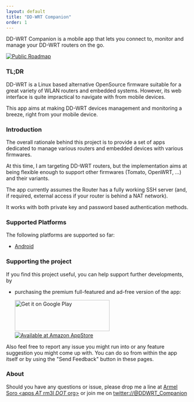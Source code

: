 ```yaml
---
layout: default
title: "DD-WRT Companion"
order: 1
---
```


<!-- Begin Cookie Consent plugin by Silktide - http://silktide.com/cookieconsent -->
<script type="text/javascript">
    window.cookieconsent_options = {"message":"This website uses cookies to ensure you get the best experience on our website","dismiss":"Got it!","learnMore":"More info","link":null,"theme":"dark-top"};
</script>

<script>
  (function (w,i,d,g,e,t,s) {w[d] = w[d]||[];t= i.createElement(g);
    t.async=1;t.src=e;s=i.getElementsByTagName(g)[0];s.parentNode.insertBefore(t, s);
  })(window, document, '_gscq','script','//widgets.getsitecontrol.com/59849/script.js');
</script>

<script type="text/javascript" src="//s3.amazonaws.com/cc.silktide.com/cookieconsent.latest.min.js"></script>
<!-- End Cookie Consent plugin -->
<!-- 
<script type="text/javascript">
    window.doorbellOptions = {
        appKey: 'f6ciDeNxz1cbW2TSirLv5hn5btBo353HB6xTkaTvJOCDW5JlJtB1dpkaaGGg6Alb'
    };
    (function(d, t) {
        var g = d.createElement(t);g.id = 'doorbellScript';g.type = 'text/javascript';g.async = true;g.src = 'https://embed.doorbell.io/button/1824?t='+(new Date().getTime());(d.getElementsByTagName('head')[0]||d.getElementsByTagName('body')[0]).appendChild(g);
    }(document, 'script'));
</script> -->

<div class="lead">DD-WRT Companion is a mobile app that lets you connect to, monitor and manage your DD-WRT routers on the go.</div>


[![Public Roadmap](https://img.shields.io/badge/Roadmap-Public-ff69b4.svg)](http://ddwrt-companion.rm3l.org/roadmap)

### TL;DR
DD-WRT is a Linux based alternative OpenSource firmware suitable for a great variety of WLAN routers and embedded systems.
However, its web interface is quite impractical to navigate with from mobile devices.

This app aims at making DD-WRT devices management and monitoring a breeze, right from your mobile  device.

### Introduction
The overall rationale behind this project is to provide a set of apps dedicated to manage various routers and embedded devices with various firmwares. 

At this time, I am targeting DD-WRT routers, but the implementation aims at being flexible enough to support other firmwares (Tomato, OpenWRT, …) and their variants.

The app currently assumes the Router has a fully working SSH server (and, if required, external access if your router is behind a NAT network). 

It works with both private key and password based authentication methods.

### Supported Platforms

The following platforms are supported so far:

<ul>
 <li><a href="https://play.google.com/store/apps/details?id=org.rm3l.ddwrt" target="_blank">Android</a></li>
</ul>


### Supporting the project
If you find this project useful, you can help support further developments, by
<ul>
 <li>purchasing the premium full-featured and ad-free version of the app:

<a href="https://play.google.com/store/apps/details?id=org.rm3l.ddwrt&utm_source=global_co&utm_medium=prtnr&utm_content=Mar2515&utm_campaign=PartBadge&pcampaignid=MKT-AC-global-none-all-co-pr-py-PartBadges-Oct1515-1" target="_blank"><img alt="Get it on Google Play" src="https://play.google.com/intl/en_us/badges/images/apps/en-play-badge-border.png"  width="260" height="85"/></a>
&nbsp; &nbsp;&nbsp;
<a href="http://www.amazon.com/Lemra-DD-WRT-Companion/dp/B00RN7HEI4" target="_blank">
<img src="https://images-na.ssl-images-amazon.com/images/G/01/AmazonMobileApps/amazon-apps-store-us-gray.png" alt="Available at Amazon AppStore" /></a> 
 </li>
</ul>

Also feel free to report any issue you might run into or any feature suggestion you might come up with. You can do so from within the app itself or by using the "Send Feedback" button in these pages.

### About

Should you have any questions or issue, please drop me a line at <a href="mailto:apps+ddwrt__web@rm3l.org?subject=About+DD-WRT+Companion+App">Armel Soro &lt;apps _AT_ rm3l _DOT_ org&gt;</a> or join me on <a href="https://twitter.com/DDWRT_Companion" target="_blank">twitter://@DDWRT_Companion</a>


